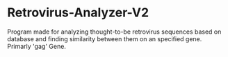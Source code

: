 # Retrovirus-Analyzer-V2
Program made for analyzing thought-to-be retrovirus sequences based on database and finding similarity between them on an specified gene. Primarly 'gag' Gene.
